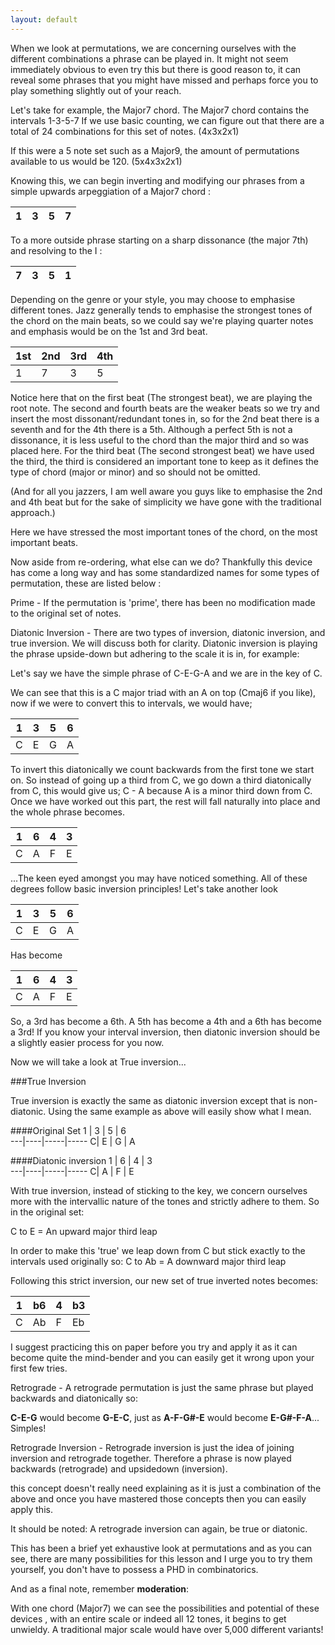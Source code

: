 ```yaml
---
layout: default
---
```


When we look at permutations, we are concerning ourselves with the different combinations a phrase can be played in. It might not seem immediately obvious to even try this but there is good reason to, it can reveal some phrases that you might have missed and perhaps force you to play something slightly out of your reach.

Let's take for example, the Major7 chord.
The Major7 chord contains the intervals 1-3-5-7
If we use basic counting, we can figure out that there are a total of 24 combinations for this set of notes. (4x3x2x1)

If this were a 5 note set such as a Major9, the amount of permutations available to us would be 120. (5x4x3x2x1)

Knowing this, we can begin inverting and modifying our phrases from a simple upwards arpeggiation of a Major7 chord :

1  |  3 | 5    | 7   
---|----|-----|-----

To a more outside phrase starting on a sharp dissonance (the major 7th) and resolving to the I :

7  |  3 | 5    | 1   
---|----|-----|-----

Depending on the genre or your style, you may choose to emphasise different tones. Jazz generally tends to emphasise the strongest tones of the chord on the main beats, so we could say we're playing quarter notes and emphasis would be on the 1st and 3rd beat.

1st  | 2nd  | 3rd    | 4th   
---|----|-----|-----
1|  7   | 3   | 5

Notice here that on the first beat (The strongest beat), we are playing the root note. The second and fourth beats are the weaker beats so we try and insert the most dissonant/redundant tones in, so for the 2nd beat there is a seventh and for the 4th there is a 5th. Although a perfect 5th is not a dissonance, it is less useful to the chord than the major third and so was placed here.
For the third beat (The second strongest beat) we have used the third, the third is considered an important tone to keep as it defines the type of chord (major or minor) and so should not be omitted.

(And for all you jazzers, I am well aware you guys like to emphasise the 2nd and 4th beat but for the sake of simplicity we have gone with the traditional approach.)
 
Here we have stressed the most important tones of the chord, on the most important beats.

Now aside from re-ordering, what else can we do?
Thankfully this device has come a long way and has some standardized names for some types of permutation, these are listed below :

Prime - If the permutation is 'prime', there has been no modification made to the original set of notes.    

Diatonic Inversion - There are two types of inversion, diatonic inversion, and true inversion. We will discuss both for clarity. Diatonic inversion is playing the phrase upside-down but adhering to the scale it is in, for example:

Let's say we have the simple phrase of C-E-G-A and we are in the key of C.

We can see that this is a C major triad with an A on top (Cmaj6 if you like), now if we were to convert this to intervals, we would have;

1  | 3  | 5    | 6   
---|----|-----|-----
C|  E   | G   | A  

To invert this diatonically we count backwards from the first tone we start on. So instead of going up a third from C, we go down a third diatonically from C, this would give us;
C - A
because A is a minor third down from C.
Once we have worked out this part, the rest will fall naturally into place and the whole phrase becomes.

1  | 6  | 4    | 3   
---|----|-----|-----
C|  A   | F   | E

...The keen eyed amongst you may have noticed something. All of these degrees follow basic inversion principles!
Let's take another look

1  | 3  | 5    | 6   
---|----|-----|-----
C|  E   | G   | A  

Has become

1  | 6  | 4    | 3   
---|----|-----|-----
C|  A   | F   | E

So, a 3rd has become a 6th. A 5th has become a 4th and a 6th has become a 3rd!
If you know your interval inversion, then diatonic inversion should be a slightly easier process for you now.

Now we will take a look at True inversion...

###True Inversion

True inversion is exactly the same as diatonic inversion except that is non-diatonic. Using the same example as above will easily show what I mean.

####Original Set
1  | 3  | 5    | 6   
---|----|-----|-----
C|  E   | G   | A  


####Diatonic inversion
1  | 6  | 4    | 3   
---|----|-----|-----
C|  A   | F   | E

With true inversion, instead of sticking to the key, we concern ourselves more with the intervallic nature of the tones and strictly adhere to them.
So in the original set:

C to E = An upward major third leap

In order to make this 'true' we leap down from C but stick exactly to the intervals used originally so:
C to Ab = A downward major third leap

Following this strict inversion, our new set of true inverted notes becomes:

1  | b6  | 4    | b3   
---|----|-----|-----
C|  Ab   | F   | Eb

I suggest practicing this on paper before you try and apply it as it can become quite the mind-bender and you can easily get it wrong upon your first few tries.

Retrograde - A retrograde permutation is just the same phrase but played backwards and diatonically so:

**C-E-G** would become **G-E-C**, just as **A-F-G#-E** would become **E-G#-F-A**... Simples!

Retrograde Inversion -  Retrograde inversion is just the idea of joining inversion and retrograde together. Therefore a phrase is now played backwards (retrograde) and upsidedown (inversion).

this concept doesn't really need explaining as it is just a combination of the above and once you have mastered those concepts then you can easily apply this.

It should be noted: A retrograde inversion can again, be true or diatonic.

 This has been a brief yet exhaustive look at permutations and as you can see, there are many possibilities for this lesson and I urge you to try them yourself, you don't have to possess a PHD in combinatorics.

And as a final note, remember **moderation**:

With one chord (Major7) we can see the possibilities and potential of these devices , with an entire scale or indeed all 12 tones, it begins to get unwieldy. A traditional major scale would have over 5,000 different variants!
